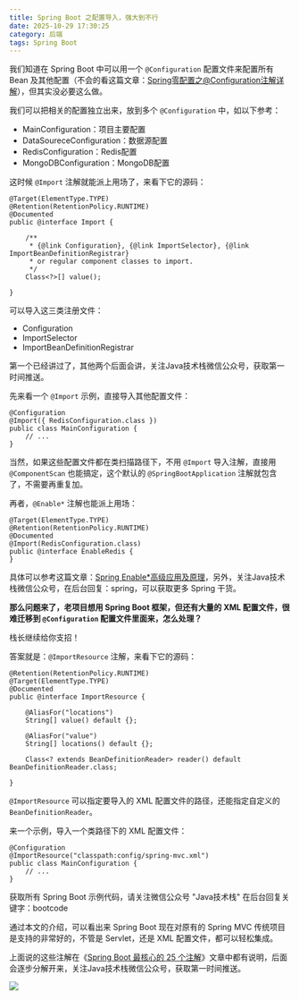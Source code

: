 ```yaml
---
title: Spring Boot 之配置导入，强大到不行
date: 2025-10-29 17:30:25
category: 后端
tags: Spring Boot
---
```


我们知道在 Spring Boot 中可以用一个 `@Configuration` 配置文件来配置所有 Bean 及其他配置（不会的看这篇文章：[Spring零配置之@Configuration注解详解](https://mp.weixin.qq.com/s/i8qHLkdtf4XzRyIRJ8R_7A)），但其实没必要这么做。

我们可以把相关的配置独立出来，放到多个 `@Configuration` 中，如以下参考：

- MainConfiguration：项目主要配置
- DataSoureceConfiguration：数据源配置
- RedisConfiguration：Redis配置
- MongoDBConfiguration：MongoDB配置

这时候 `@Import` 注解就能派上用场了，来看下它的源码：

```
@Target(ElementType.TYPE)
@Retention(RetentionPolicy.RUNTIME)
@Documented
public @interface Import {

	/**
	 * {@link Configuration}, {@link ImportSelector}, {@link ImportBeanDefinitionRegistrar}
	 * or regular component classes to import.
	 */
	Class<?>[] value();

}
```

可以导入这三类注册文件：

- Configuration
- ImportSelector
- ImportBeanDefinitionRegistrar

第一个已经讲过了，其他两个后面会讲，关注Java技术栈微信公众号，获取第一时间推送。

先来看一个 `@Import` 示例，直接导入其他配置文件：

```
@Configuration
@Import({ RedisConfiguration.class })
public class MainConfiguration {
    // ...
}
```

当然，如果这些配置文件都在类扫描路径下，不用 `@Import` 导入注解，直接用 `@ComponentScan` 也能搞定，这个默认的 `@SpringBootApplication` 注解就包含了，不需要再重复加。

再者，`@Enable*` 注解也能派上用场：

```
@Target(ElementType.TYPE)
@Retention(RetentionPolicy.RUNTIME)
@Documented
@Import(RedisConfiguration.class)
public @interface EnableRedis {
}
```

具体可以参考这篇文章：[Spring Enable*高级应用及原理](https://mp.weixin.qq.com/s/o73F_KbqH6biCwuN77eiuQ)，另外，关注Java技术栈微信公众号，在后台回复：spring，可以获取更多 Spring 干货。

**那么问题来了，老项目想用 Spring Boot 框架，但还有大量的 XML 配置文件，很难迁移到 `@Configuration` 配置文件里面来，怎么处理？**

栈长继续给你支招！

答案就是：`@ImportResource` 注解，来看下它的源码：

```
@Retention(RetentionPolicy.RUNTIME)
@Target(ElementType.TYPE)
@Documented
public @interface ImportResource {

	@AliasFor("locations")
	String[] value() default {};

	@AliasFor("value")
	String[] locations() default {};

	Class<? extends BeanDefinitionReader> reader() default BeanDefinitionReader.class;

}
```

`@ImportResource` 可以指定要导入的 XML 配置文件的路径，还能指定自定义的 `BeanDefinitionReader`。

来一个示例，导入一个类路径下的 XML 配置文件：

```
@Configuration
@ImportResource("classpath:config/spring-mvc.xml")
public class MainConfiguration {
    // ...
}
```

获取所有 Spring Boot 示例代码，请关注微信公众号 "Java技术栈" 在后台回复关键字：bootcode

通过本文的介绍，可以看出来 Spring Boot 现在对原有的 Spring MVC 传统项目是支持的非常好的，不管是 Servlet，还是 XML  配置文件，都可以轻松集成。

上面说的这些注解在《[Spring Boot 最核心的 25 个注解](https://mp.weixin.qq.com/s/lOA9djEptJyZ2sm93nxr-Q)》文章中都有说明，后面会逐步分解开来，关注Java技术栈微信公众号，获取第一时间推送。

![](http://img.javastack.cn/wx_search_javastack.png)
